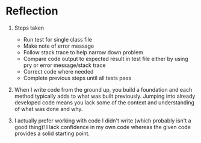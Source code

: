 
# Reflection
1. Steps taken
    - Run test for single class file
    - Make note of error message
    - Follow stack trace to help narrow down problem
    - Compare code output to expected result in test file either by using pry or error message/stack trace
    - Correct code where needed
    - Complete previous steps until all tests pass

2. When I write code from the ground up, you build a foundation and each method typically adds to what was built previously.  Jumping into already developed code means you lack some of the context and understanding of what was done and why.

3. I actually prefer working with code I didn't write (which probably isn't a good thing)! I lack confidence in my own code whereas the given code provides a solid starting point.